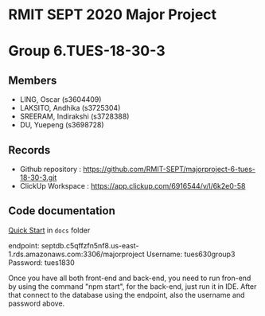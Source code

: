 # RMIT SEPT 2020 Major Project

# Group 6.TUES-18-30-3

## Members
* LING, Oscar (s3604409)
* LAKSITO, Andhika (s3725304)
* SREERAM, Indirakshi (s3728388)
* DU, Yuepeng (s3698728)

## Records

* Github repository : https://github.com/RMIT-SEPT/majorproject-6-tues-18-30-3.git
* ClickUp Workspace : https://app.clickup.com/6916544/v/l/6k2e0-58


## Code documentation

[Quick Start](/docs/README.md) in `docs` folder

endpoint: 
septdb.c5qffzfn5nf8.us-east-1.rds.amazonaws.com:3306/majorproject
Username: tues630group3
Password: tues1830

Once you have all both front-end and back-end, you need to run fron-end by using the command "npm start", for the back-end, just run it in IDE.
After that connect to the database using the endpoint, also the username and password above.
